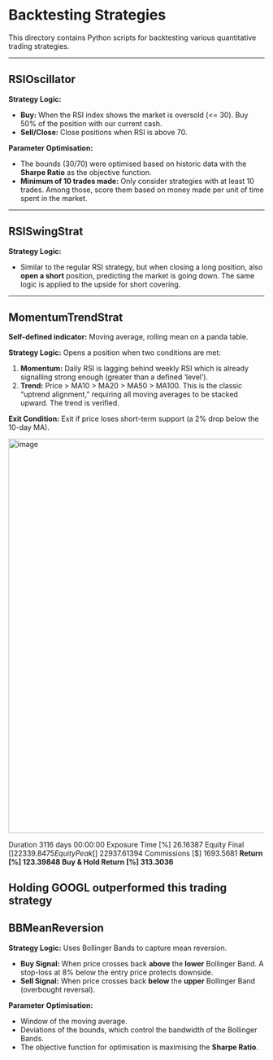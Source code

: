 # Backtesting Strategies

This directory contains Python scripts for backtesting various quantitative trading strategies.

---

## **RSIOscillator**

**Strategy Logic:**
- **Buy:** When the RSI index shows the market is oversold (<= 30). Buy 50% of the position with our current cash.
- **Sell/Close:** Close positions when RSI is above 70.

**Parameter Optimisation:**
- The bounds (30/70) were optimised based on historic data with the **Sharpe Ratio** as the objective function.
- **Minimum of 10 trades made:** Only consider strategies with at least 10 trades. Among those, score them based on money made per unit of time spent in the market.

---

## **RSISwingStrat**

**Strategy Logic:**
- Similar to the regular RSI strategy, but when closing a long position, also **open a short** position, predicting the market is going down. The same logic is applied to the upside for short covering.

---

## **MomentumTrendStrat**

**Self-defined indicator:** Moving average, rolling mean on a panda table.

**Strategy Logic:**
Opens a position when two conditions are met:

1.  **Momentum:** Daily RSI is lagging behind weekly RSI which is already signalling strong enough (greater than a defined ‘level’).
2.  **Trend:** Price > MA10 > MA20 > MA50 > MA100. This is the classic “uptrend alignment,” requiring all moving averages to be stacked upward. The trend is verified.

**Exit Condition:** Exit if price loses short-term support (a 2% drop below the 10-day MA).

<img width="1652" height="775" alt="image" src="https://github.com/user-attachments/assets/4c020da3-7af0-4524-b3dd-9bae95676de5" />


Duration                   3116 days 00:00:00
Exposure Time [%]                    26.16387
Equity Final [$]                   22339.8475
Equity Peak [$]                   22937.61394
Commissions [$]                     1693.5681
**Return [%]                          123.39848
Buy & Hold Return [%]                313.3036**

Holding GOOGL outperformed this trading strategy
---

## **BBMeanReversion**

**Strategy Logic:**
Uses Bollinger Bands to capture mean reversion.
- **Buy Signal:** When price crosses back **above** the **lower** Bollinger Band. A stop-loss at 8% below the entry price protects downside.
- **Sell Signal:** When price crosses back **below** the **upper** Bollinger Band (overbought reversal).

**Parameter Optimisation:**
- Window of the moving average.
- Deviations of the bounds, which control the bandwidth of the Bollinger Bands.
- The objective function for optimisation is maximising the **Sharpe Ratio**.

